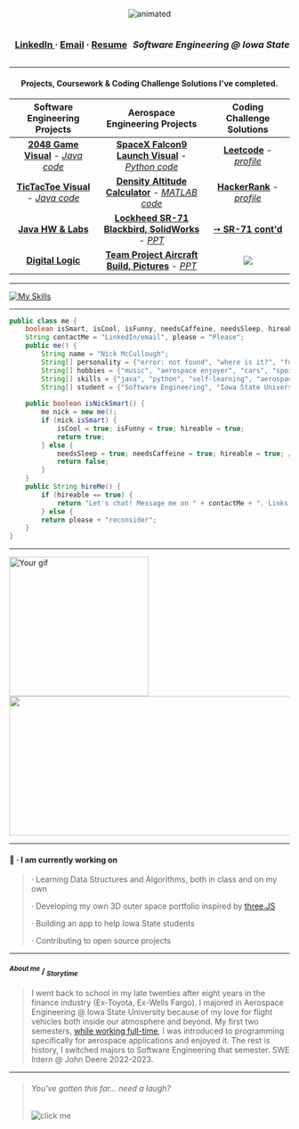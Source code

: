 <p align="center">
  <img src="https://user-images.githubusercontent.com/91184284/233212165-f45b6b97-c9b6-4aec-8ba5-b64562d7b5a0.gif" alt="animated" />
</p>


<div style="display: flex; align-items: center;">
  <div style="flex: 1;">
	<h3><p align="center">  
	<a href="https://www.linkedin.com/in/mccnick/">LinkedIn </a> · <a href="mailto:nickmcc@iastate.edu"> Email</a> · 
	<a href="https://drive.google.com/file/d/1YG5odbzS6yKjkB5AG4blCoKE7mjjN-I-/view?usp=share_link">Resume</a>
	</p></h2> 
	</div>
	<div><h3><p align="center"><i>Software Engineering @ Iowa State</i></p></h3></div>
</div>

		
		
_______

#### <p align="center"> Projects, Coursework & Coding Challenge Solutions I've completed.  </p> 



| Software Engineering Projects  | Aerospace Engineering Projects | Coding Challenge Solutions 
| :-------------: | :-------------: | :-------------: |
| <a href="https://user-images.githubusercontent.com/91184284/232322694-6c8ceb66-9118-4066-a43c-5214a4083cb1.gif">**2048 Game Visual**</a> - <a href="https://github.com/mccnick/COMS-227/blob/main/HW3/HW03/src/hw3/ConnectGame.java">*Java code*</a>  | <a href="https://user-images.githubusercontent.com/91184284/232335618-21af470a-1634-4918-bc83-1c0c69ed4133.gif">**SpaceX Falcon9 Launch Visual**</a> - <a href="https://github.com/mccnick/AERE-160/blob/main/SpaceXRocketSimulation.py">*Python code*</a> | <a href="https://github.com/mccnick/Leetcode-Solutions">**Leetcode**</a> - <a href="https://leetcode.com/mccnick/">*profile*</a>
| <a href="https://user-images.githubusercontent.com/91184284/229703311-da007f9a-ea7c-4629-a577-32b01e902073.gif">**TicTacToe Visual**</a> - <a href="https://github.com/mccnick/TicTacToe/blob/main/TicTacToe/src/zzzTicTacToe/TicTacToe.java">*Java code*</a>  |  <a href="https://github.com/mccnick/DensityAltitudeCalculator/blob/main/Nick%20McCullough%20-%20Project%201.pdf">**Density Altitude Calculator**</a> - <a href="https://github.com/mccnick/DensityAltitudeCalculator/blob/main/DensityAltCalc.m">*MATLAB code*</a> | <a href="https://github.com/mccnick/HackerRank-Solutions">**HackerRank**</a> - <a href="https://www.hackerrank.com/nickmcc">*profile*</a>
|  <a href="https://github.com/mccnick/COMS-227">**Java HW & Labs**</a> |  <a href="https://github.com/mccnick/AERE-161/blob/main/Solidworks%20Final%20Project.pdf">**Lockheed SR-71 Blackbird, SolidWorks**</a> - <a href="https://github.com/mccnick/AERE-161/blob/main/Final%20Presentation%20May%201.pdf">*PPT*</a>    | <a href="https://github.com/mccnick/AERE-161/blob/main/ad036e0b97602106e3a33534a5400017.png">➙ **SR-71 cont'd**</a> |  
| <a href="https://github.com/mccnick/CPRE-281">**Digital Logic**</a>  |  <a href="https://github.com/mccnick/AERE-160/blob/main/LTA%20pictures.pdf">**Team Project Aircraft Build, Pictures**</a> - <a href="https://github.com/mccnick/AERE-160/blob/main/annotated-LTA.pptx.pdf">*PPT*</a>    | ![](https://komarev.com/ghpvc/?username=mccnick&color=blue&label=Views+on+Nick's+GitHub:&style=for-the-square)  

	
		
		

		
		
_______

[![My Skills](https://skillicons.dev/icons?i=java,eclipse,py,vscode,react,js,threejs,vue,nodejs,c,cpp,html,css,git,latex)](https://skillicons.dev)
_______

```java
public class me {
	boolean isSmart, isCool, isFunny, needsCaffeine, needsSleep, hireable; 
	String contactMe = "LinkedIn/email", please = "Please";
	public me() {
		String name = "Nick McCullough";
		String[] personality = {"error: not found", "where is it?", "funny", "motivated"};
		String[] hobbies = {"music", "aerospace enjoyer", "cars", "spoiling doggo", "gaming"};
		String[] skills = {"java", "python", "self-learning", "aerospace background", "leadership", "teamwork"};
		String[] student = {"Software Engineering", "Iowa State University", "expected graduation 2025"};
		
	public boolean isNickSmart() {
		me nick = new me();
		if (nick.isSmart) {
			isCool = true; isFunny = true; hireable = true;
			return true;
		} else {
			needsSleep = true; needsCaffeine = true; hireable = true; // please hire me anyway
			return false;
		} 
	}
	public String hireMe() {
		if (hireable == true) {
			return "Let's chat! Message me on " + contactMe + ". Links above :)";
		} else {
		return please + "reconsider";
	}
}
```

_______

 <img src="https://user-images.githubusercontent.com/91184284/232395192-d8884757-79af-4b8b-9e43-384513f3672f.gif" alt="Your gif" height="250"/><img src="https://spotify-recently-played-readme.vercel.app/api?user=7iosa6zosbstnzn6jxm1s0qqc&count=3&width=570" height="250" width="670"/>  
_______

#### 🌱 · I am currently working on
> · Learning Data Structures and Algorithms, both in class and on my own
>
> · Developing my own 3D outer space portfolio inspired by [three.JS](https://threejs.org/)
>
> · Building an app to help Iowa State students
>
> · Contributing to open source projects

_______
#### <sup>*About me*</sup> / <sub>*Storytime*</sub>
>I went back to school in my late twenties after eight years in the finance industry (Ex-Toyota, Ex-Wells Fargo). I majored in Aerospace Engineering @ Iowa State University because of my love for flight vehicles both inside our atmosphere and beyond. My first two semesters, [while working full-time](https://www.registrar.iastate.edu/sites/default/files/uploads/info/DeansListF21Updated418.pdf "Dean's List"), I was introduced to programming specifically for aerospace applications and enjoyed it. The rest is history, I switched majors to Software Engineering that semester. SWE Intern @ John Deere 2022-2023.

_______
> ###### You've gotten this far... need a laugh? 
> ![](https://readme-jokes.vercel.app/api "click me") 
> 
> 
	

<!--
**mccnick/mccnick** is a ✨ _special_ ✨ repository because its `README.md` (this file) appears on your GitHub profile.

// <p align="center">text</p>

// ![ezgif com-optimize-3](https://user-images.githubusercontent.com/91184284/233018425-0625985b-379e-4fb4-894c-f9704a6d8907.gif)

// ![ezgif com-video-to-gif-3](https://user-images.githubusercontent.com/91184284/233022270-8d005f6a-aaa8-459a-9321-76ee73c86161.gif)

// ![ezgif com-crop-2](https://user-images.githubusercontent.com/91184284/232549394-da6c3eb5-e05e-44f8-9554-79f6ba9ebf4d.gif)


// github most used programming languages chart (too much jupyter notebook)
![Most Committed Languages](https://github-readme-stats.vercel.app/api/top-langs/?username=mccnick&layout=compact&theme=theme)

// falcon9 gif
![image](https://user-images.githubusercontent.com/91184284/232395192-d8884757-79af-4b8b-9e43-384513f3672f.gif)
 
// falcon9 centered
<p align="center">
  <img src="https://user-images.githubusercontent.com/91184284/232395192-d8884757-79af-4b8b-9e43-384513f3672f.gif" alt="animated" />
</p>


// spotify
![Nick's recently played](https://spotify-recently-played-readme.vercel.app/api?user=7iosa6zosbstnzn6jxm1s0qqc&count=3&width=900&height=200)
![Spotify recently played](https://spotify-recently-played-readme.vercel.app/api?user=7iosa6zosbstnzn6jxm1s0qqc&count=3)

![finance](https://user-images.githubusercontent.com/91184284/232307962-e49c14f1-5fa5-451e-a068-d00e0ad2bc82.png)
-->
